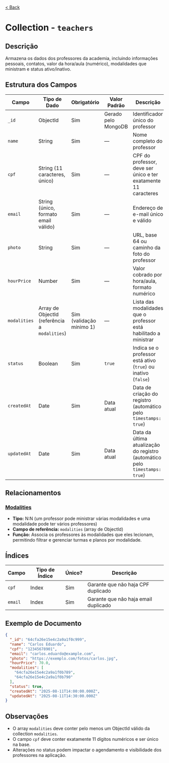 [< Back](../)

# Collection - `teachers`

## Descrição
Armazena os dados dos professores da academia, incluindo informações pessoais, contatos, valor da hora/aula (numérico), modalidades que ministram e status ativo/inativo.

## Estrutura dos Campos

| Campo        | Tipo de Dado                                  | Obrigatório              | Valor Padrão | Descrição                                                                   |
| ------------ | --------------------------------------------- | ------------------------ | -------------------- | --------------------------------------------------------------------------- |
| `_id`        | ObjectId                                      | Sim                      | Gerado pelo MongoDB  | Identificador único do professor                                            |
| `name`       | String                                        | Sim                      | —                    | Nome completo do professor                                                  |
| `cpf`        | String (11 caracteres, único)                 | Sim                      | —                    | CPF do professor, deve ser único e ter exatamente 11 caracteres             |
| `email`      | String (único, formato email válido)          | Sim                      | —                    | Endereço de e-mail único e válido                                           |
| `photo`      | String                                        | Sim                      | —                    | URL, base 64 ou caminho da foto do professor                                         |
| `hourPrice`  | Number                                        | Sim                      | —                    | Valor cobrado por hora/aula, formato numérico                               |
| `modalities` | Array de ObjectId (referência a `modalities`) | Sim (validação mínimo 1) | —                    | Lista das modalidades que o professor está habilitado a ministrar           |
| `status`     | Boolean                                       | Sim                      | `true`               | Indica se o professor está ativo (`true`) ou inativo (`false`)              |
| `createdAt`  | Date                                          | Sim                      | Data atual           | Data de criação do registro (automático pelo `timestamps: true`)            |
| `updatedAt`  | Date                                          | Sim                      | Data atual           | Data da última atualização do registro (automático pelo `timestamps: true`) |

## Relacionamentos

### [Modalities](../../../backend/collections/modalities/)
- **Tipo:** N\:N (um professor pode ministrar várias modalidades e uma modalidade pode ter vários professores)
- **Campo de referência:** `modalities` (array de ObjectId)
- **Função:** Associa os professores às modalidades que eles lecionam, permitindo filtrar e gerenciar turmas e planos por modalidade.

## Índices

| Campo   | Tipo de Índice | Único? | Descrição                            |
| ------- | -------------- | ------ | ------------------------------------ |
| `cpf`   | Index          | Sim    | Garante que não haja CPF duplicado   |
| `email` | Index          | Sim    | Garante que não haja email duplicado |

## Exemplo de Documento

```json
{
  "_id": "64cfa26e15e4c2a9a1f0c999",
  "name": "Carlos Eduardo",
  "cpf": "12345678901",
  "email": "carlos.eduardo@example.com",
  "photo": "https://exemplo.com/fotos/carlos.jpg",
  "hourPrice": 70.0,
  "modalities": [
    "64cfa26e15e4c2a9a1f0b789",
    "64cfa26e15e4c2a9a1f0b790"
  ],
  "status": true,
  "createdAt": "2025-08-11T14:00:00.000Z",
  "updatedAt": "2025-08-11T14:30:00.000Z"
}
```

## Observações

- O array `modalities` deve conter pelo menos um ObjectId válido da collection `modalities`.
- O campo `cpf` deve conter exatamente 11 dígitos numéricos e ser único na base.
- Alterações no status podem impactar o agendamento e visibilidade dos professores na aplicação.